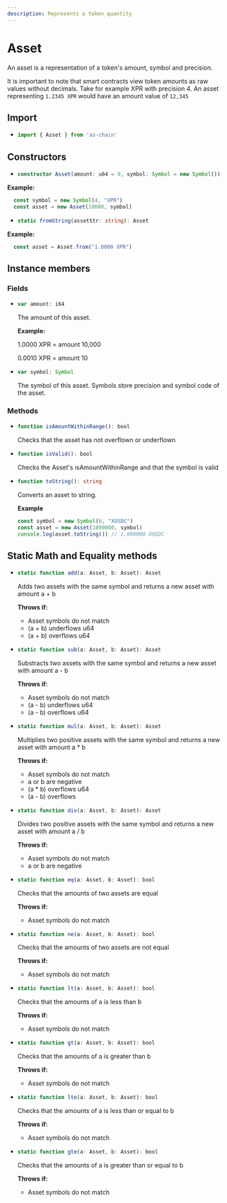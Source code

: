 ```yaml
---
description: Represents a token quantity
---
```


# Asset

An asset is a representation of a token's amount, symbol and precision.

It is important to note that smart contracts view token amounts as raw values without decimals. Take for example XPR with precision 4. An asset representing `1.2345 XPR` would have an amount value of `12,345`

## Import

* ```ts
  import { Asset } from 'as-chain'
  ```

## Constructors

* ```ts
  constructor Asset(amount: u64 = 0, symbol: Symbol = new Symbol())
  ```

**Example:**
```ts
  const symbol = new Symbol(4, "XPR")
  const asset = new Asset(10000, symbol)
```

* ```ts
  static fromString(assetStr: string): Asset
  ```

**Example:**
```ts
  const asset = Asset.from("1.0000 XPR")
```

## Instance members

### Fields

* ```ts
  var amount: i64
  ```
  The amount of this asset.
  
  **Example:**

  1.0000 XPR = amount 10,000

  0.0010 XPR = amount 10

* ```ts
  var symbol: Symbol
  ```
  The symbol of this asset. Symbols store precision and symbol code of the asset.


### Methods

* ```ts
  function isAmountWithinRange(): bool
  ```
  Checks that the asset has not overflown or underflown

* ```ts
  function isValid(): bool
  ```
  Checks the Asset's isAmountWithinRange and that the symbol is valid

* ```ts
  function toString(): string
  ```
  Converts an asset to string.

  **Example**
  ```ts
  const symbol = new Symbol(6, "XUSDC")
  const asset = new Asset(1000000, symbol)
  console.log(asset.toString()) // 1.000000 XUSDC
  ```

## Static Math and Equality methods
* ```ts
  static function add(a: Asset, b: Asset): Asset
  ```
  Adds two assets with the same symbol and returns a new asset with amount a + b

  **Throws if:**
    - Asset symbols do not match
    - (a + b) underflows u64
    - (a + b) overflows u64

* ```ts
  static function sub(a: Asset, b: Asset): Asset
  ```
  Substracts two assets with the same symbol and returns a new asset with amount a - b

  **Throws if:**
    - Asset symbols do not match
    - (a - b) underflows u64
    - (a - b) overflows u64

* ```ts
  static function mul(a: Asset, b: Asset): Asset
  ```
  Multiplies two positive assets with the same symbol and returns a new asset with amount a * b

  **Throws if:**
    - Asset symbols do not match
    - a or b are negative
    - (a * b) overflows u64
    - (a - b) overflows

* ```ts
  static function div(a: Asset, b: Asset): Asset
  ```
  Divides two positive assets with the same symbol and returns a new asset with amount a / b

  **Throws if:**
    - Asset symbols do not match
    - a or b are negative

* ```ts
  static function eq(a: Asset, b: Asset): bool
  ```
  Checks that the amounts of two assets are equal

  **Throws if:**
    - Asset symbols do not match

* ```ts
  static function ne(a: Asset, b: Asset): bool
  ```
  Checks that the amounts of two assets are not equal

  **Throws if:**
    - Asset symbols do not match
  
* ```ts
  static function lt(a: Asset, b: Asset): bool
  ```
  Checks that the amounts of a is less than b

  **Throws if:**
    - Asset symbols do not match

* ```ts
  static function gt(a: Asset, b: Asset): bool
  ```
  Checks that the amounts of a is greater than b

  **Throws if:**
    - Asset symbols do not match

* ```ts
  static function lte(a: Asset, b: Asset): bool
  ```
  Checks that the amounts of a is less than or equal to b

  **Throws if:**
    - Asset symbols do not match

* ```ts
  static function gte(a: Asset, b: Asset): bool
  ```
  Checks that the amounts of a is greater than or equal to b

  **Throws if:**
    - Asset symbols do not match